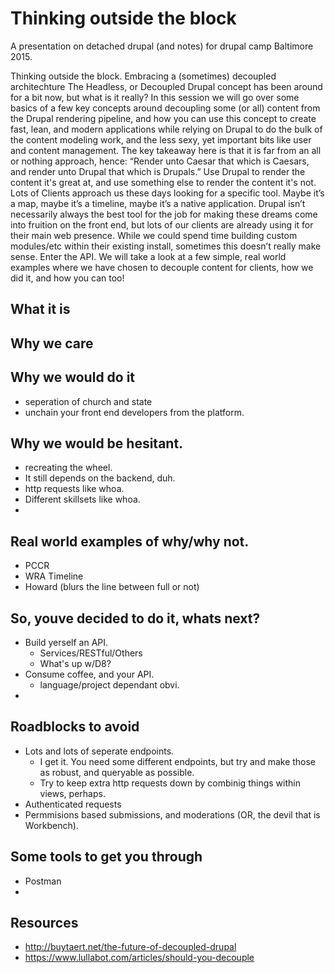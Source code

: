 # Thinking outside the block
A presentation on detached drupal (and notes) for drupal camp Baltimore 2015.

Thinking outside the block. Embracing a (sometimes) decoupled architechture
The Headless, or Decoupled Drupal concept has been around for a bit now, but what is it really? In this session we will go over some basics of a few key concepts around decoupling some (or all) content from the Drupal rendering pipeline, and how you can use this concept to create fast, lean, and modern applications while relying on Drupal to do the bulk of the content modeling work, and the less sexy, yet important bits like user and content management. The key takeaway here is that it is far from an all or nothing approach, hence: “Render unto Caesar that which is Caesars, and render unto Drupal that which is Drupals.” Use Drupal to render the content it's great at, and use something else to render the content it's not. Lots of Clients approach us these days looking for a specific tool. Maybe it’s a map, maybe it’s a timeline, maybe it’s a native application. Drupal isn’t necessarily always the best tool for the job for making these dreams come into fruition on the front end, but lots of our clients are already using it for their main web presence. While we could spend time building custom modules/etc within their existing install, sometimes this doesn’t really make sense. Enter the API. We will take a look at a few simple, real world examples where we have chosen to decouple content for clients, how we did it, and how you can too!

## What it is 

## Why we care

## Why we would do it
- seperation of church and state
- unchain your front end developers from the platform.

## Why we would be hesitant.
- recreating the wheel.
- It still depends on the backend, duh.
- http requests like whoa.
- Different skillsets like whoa.
- 

## Real world examples of why/why not.
- PCCR
- WRA Timeline
- Howard (blurs the line between full or not)

## So, youve decided to do it, whats next?
- Build yerself an API.
  * Services/RESTful/Others
  * What's up w/D8?
- Consume coffee, and your API.
  * language/project dependant obvi.
- 

## Roadblocks to avoid
- Lots and lots of seperate endpoints.
  * I get it. You need some different endpoints, but try and make those as robust, and queryable as possible. 
  * Try to keep extra http requests down by combinig things within views, perhaps.
- Authenticated requests
- Permmisions based submissions, and moderations (OR, the devil that is Workbench).

## Some tools to get you through
- Postman
- 


## Resources
- http://buytaert.net/the-future-of-decoupled-drupal
- https://www.lullabot.com/articles/should-you-decouple
